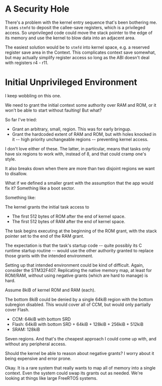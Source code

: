 A Security Hole
===============

There's a problem with the kernel entry sequence that's been bothering me.  It
uses `stmfd` to deposit the callee-save registers, which is a privileged
access.  So unprivileged code could move the stack pointer to the edge of its
memory and use the kernel to blow data into an adjacent area.

The easiest solution would be to `stmfd` into kernel space, e.g. a reserved
register save area in the Context.  This complicates context save somewhat,
but may actually simplify register access so long as the ABI doesn't deal with
registers r4 - r11.


Initial Unprivileged Environment
================================

I keep wobbling on this one.

We need to grant the initial context some authority over RAM and ROM, or it
won't be able to start without faulting!  But what?

So far I've tried:
- Grant an arbitrary, small, region.  This was for early bringup.
- Grant the hardcoded extent of RAM and ROM, but with holes knocked in it --
  high priority unchangeable regions -- preventing kernel access.

I don't love either of these.  The latter, in particular, means that tasks only
have six regions to work with, instead of 8, and that could cramp one's style.

It also breaks down when there are more than two disjoint regions we want to
disallow.

What if we defined a smaller grant with the assumption that the app would fix
it?  Something like a boot sector.

Something like:

The kernel grants the initial task access to
- The first 512 bytes of ROM after the end of kernel space.
- The first 512 bytes of RAM after the end of kernel space.

The task begins executing at the beginning of the ROM grant, with the stack
pointer set to the end of the RAM grant.

The expectation is that the task's startup code -- quite possibly its C runtime
startup routine -- would use the other authority granted to replace those grants
with the intended environment.


Setting up that intended environment could be kind of difficult.  Again,
consider the STM32F407.  Replicating the native memory map, at least for
ROM/RAM, *without* using negative grants (which are hard to manage) is
hard.

Assume 8kiB of kernel ROM and RAM (each).

The bottom 8kiB could be denied by a single 64kiB region with the bottom
subregion disabled.  This would cover all of CCM, but would only partially cover
Flash.

- CCM: 64kiB with bottom SRD
- Flash: 64kiB with bottom SRD + 64kiB + 128kiB + 256kiB + 512kiB
- SRAM: 128kiB

Seven regions.  And that's the cheapest approach I could come up with, and
without any peripheral access.

Should the kernel be able to reason about negative grants?  I worry about it
being expensive and error prone.


Okay.  It is a rare system that really wants to map all of memory into a single
context.  Even the system could swap its grants out as needed.  We're looking at
things like large FreeRTOS systems.


